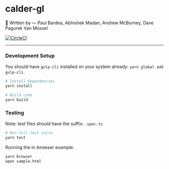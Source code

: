 # calder-gl
:art: Written by &mdash; Paul Bardea, Abhishek Madan, Andrew McBurney, Dave Pagurek Van Mossel

[![CircleCI](https://circleci.com/gh/calder-gl/calder/tree/master.svg?style=svg)](https://circleci.com/gh/calder-gl/calder/tree/master)
___

### Development Setup
You should have `gulp-cli` installed on your system already: `yarn global add gulp-cli`.

```bash
# Install dependencies
yarn install

# Build code
yarn build
```

### Testing
Note: test files should have the suffix: `.spec.ts`
```bash
# Run full test suite
yarn test
```

Running the in-browser example:
```bash
yarn browser
open sample.html
```
